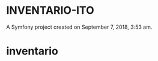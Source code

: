 INVENTARIO-ITO
==============

A Symfony project created on September 7, 2018, 3:53 am.
# inventario
